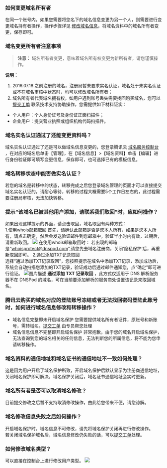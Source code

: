 ### 如何变更域名所有者
在同一个账号内，如果您需要将您名下的域名信息变更为另一个人，则需要进行变更域名持有者操作，操作步骤详见 [修改域名信息](https://cloud.tencent.com/document/product/242/3648)，将域名资料中的域名所有者变更，保存即可。

### 域名变更所有者注意事项
>**注意：**
>域名所有者变更，意味着域名所有权变更为新所有者，请您谨慎操作。

**说明：**
1. 2016.07.18 之前注册的域名，注册局暂未要求实名认证，域名处于未实名认证或不在域名审核中状态时，均可以修改域名所有者；
2. 域名所有者代表域名拥有权，如用户遇到账号丢失需要找回购买域名，您可以 [提交工单](https://console.cloud.tencent.com/workorder/category/create?level1_id=16&level2_id=17&level1_name=%E5%85%B6%E4%BB%96%E6%9C%8D%E5%8A%A1&level2_name=%E5%9F%9F%E5%90%8D) 联系技术支持协助操作，您需提供如下材料证实：
 - 个人用户：个人身份证号及身份证正面扫描件；
 - 企业用户：提交营业执照或组织机构代码扫描件。

### 域名实名认证通过了还能变更资料吗？
域名实名认证通过了还是可以做域名信息变更的，您登录腾讯云 [域名服务控制台](https://console.cloud.tencent.com/domain/mydomain) ，在对应的域名后单击【管理】，在【域名信息】>【域名资料】单击【编辑】进行身份验证即可填写变更信息，保存即可，也可选择已有的模板信息。

### 域名转移状态中能否做实名认证？
若您的域名是转移中的状态，转移完成之后您登录域名管理的页面才可以直接提交域名实名认证的，请耐心等待，转移的过程大概需要5个工作日左右的，此过程需要注册局审核，无法加快转移。

### 提示“该域名已被其他用户添加，请联系我们取回”时，应如何操作？
如果出现这样提示的界面，请点击取回，域名取回有两种方式：    
1.使用whois邮箱取回 
首先，请确认此邮箱是否是您本人所有，如果是您本人所有，请点击确定，然后会发送验证邮件到您邮箱中，验证半小时内有效，过期后，请重新取回。
![](//bot1024-1253841380.file.myqcloud.com/b4de73d0ca8311e7acc85254000ab150.png)
在使用whois邮箱取回时： 
若出现的邮箱是“whoisprotect@dnspod.com”,请您先去域名注册商，关闭‘隐私保护’后，再重新取回即可。 
2.通过添加TXT记录取回   
选择“通过添加TXT记录取回”，您按照提示在域名中添加TXT记录，添加成功后，系统会自动扫描您添加的TXT记录，验证成功后通过邮件通知您，点“确定”即可进行验证。
![图片描述](//bot1024-1253841380.file.myqcloud.com/c0f5fb3eca8311e78cea5254000ab150.png)
 __通过添加 TXT 记录取回__ ，此方式仅适用于 DNS 解析服务器不在 DNSPod 的域名，可在当前要添加解析的服务商处设置该记录来取回域名。

### 腾讯云购买的域名对应的登陆账号冻结或者无法找回密码登陆此账号时，如何进行域名信息修改和转移操作？
* 域名信息完整即未开启域名保护
您需要提供域名所有者证件，原账号和新账号，需转域名。[提交工单](https://console.cloud.tencent.com/workorder/category) 由专员帮您处理
* 域名信息信息不完整即开启域名保护
非常抱歉，由于您的域名开启域名保护，无法查询到您的域名相关的任何信息，无法判断您的所属信息，将不能为您申请转移操作。  

### 域名资料的通信地址和域名证书的通信地址不一致如何处理？
这是因为用户开启了域名保护所致，开启域名保护后默认显示为注册商通信地址，关闭域名保护即可解决，域名保护关闭后，域名证书通信地址会实时更新。

### 域名所有者是否可以取消域名修改？
目前提交修改之后暂不支持取消修改操作，由此给您带来不便，请您谅解。

### 域名修改信息失败之后如何操作？
开启域名保护时，域名信息不可修改，请先将域名保护关闭再进行修改操作。    
若关闭域名保护域名后，域名信息修改仍失败的话，可以[提交工单](https://console.qcloud.com/workorder/category)处理。

### 如何修改域名类型？
可以直接在控制台上进行修改用户类型。
![](//bot1024-1253841380.file.myqcloud.com/9631d942527111e8844a5254000ab150.png)



